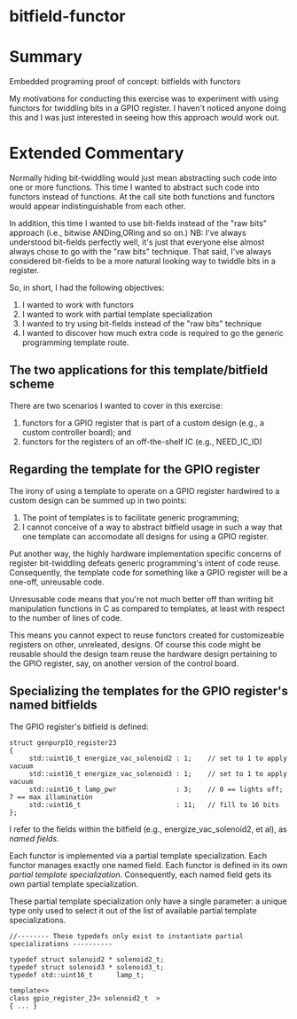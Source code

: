 # bitfield-functor
# Summary

Embedded programing proof of concept: bitfields with functors

 My motivations for conducting this exercise was to experiment with using functors for twiddling bits in a GPIO register. I haven't noticed anyone doing this and I was just interested in seeing how this approach would work out.
# Extended Commentary
Normally hiding bit-twiddling would just mean abstracting such code into one or more functions.  This time I wanted to abstract such code into functors instead of functions.  At the call site both functions and functors would appear indistinguishable from each other.

In addition, this time I wanted to use bit-fields instead of the "raw bits" approach (i.e., bitwise ANDing,ORing and so on.)  NB: I've always understood bit-fields perfectly well, it's just that everyone else almost always chose to go with the "raw bits" technique.  That said, I've always considered  bit-fields to be a more natural looking way to twiddle bits in a register.

 So, in short, I had the following objectives:

1. I wanted to work with functors
2. I wanted to work with partial template specialization
3. I wanted to try using bit-fields instead of the "raw bits" technique
4. I wanted to discover how much extra code is required to go the generic programming template route.

## The two applications for this template/bitfield scheme
 There are two scenarios I wanted to cover in this exercise:

1. functors for a GPIO register that is part of a custom design (e.g., a custom controller board);  and
2. functors for the registers of an off-the-shelf IC (e.g., NEED_IC_ID)
## Regarding the template for the GPIO register
The irony of using a template to operate on a GPIO register hardwired to a custom design can be summed up in two points:

1. The point of templates is to facilitate generic programming;
2. I cannot conceive of a way to abstract bitfield usage in such a way that one template can accomodate all designs for using a GPIO register.

Put another way, the highly hardware implementation specific concerns of register bit-twiddling defeats generic programming's intent of code reuse.  Consequently, the template code for something like a GPIO register will be a one-off, unreusable code.

Unresusable code means that you're not much better off than writing bit manipulation functions in C as compared to templates, at least with respect to the number of lines of code.

This means you cannot expect to reuse functors created for customizeable registers on other, unreleated, designs. Of course this code might be reusable should the design team reuse the hardware design pertaining to the GPIO register, say, on another version of the control board.

## Specializing the templates for the GPIO register's named bitfields 
The GPIO register's bitfield is defined:

```
struct genpurpIO_register23
{
     std::uint16_t energize_vac_solenoid2 : 1;    // set to 1 to apply vacuum
     std::uint16_t energize_vac_solenoid3 : 1;    // set to 1 to apply vacuum
     std::uint16_t lamp_pwr               : 3;    // 0 == lights off; 7 == max illumination
     std::uint16_t                        : 11;   // fill to 16 bits
};
```
I refer to the fields within the bitfield (e.g., energize_vac_solenoid2, et al), as _named fields_. 

Each functor is implemented via a partial template specialization. Each functor manages exactly one named field. Each functor is defined in its own _partial template specialization_.  Consequently, each named field gets its own partial template specialization.

These partial template specialization only have a single parameter: a unique type only used to select it out of the list of available partial template specializations. 

```
//-------- These typedefs only exist to instantiate partial specializations ----------

typedef struct solenoid2 * solenoid2_t;
typedef struct solenoid3 * solenoid3_t;
typedef std::uint16_t      lamp_t;

template<>
class gpio_register_23< solenoid2_t  >
{ ... }

```



